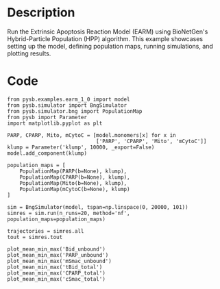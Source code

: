 # Description
Run the Extrinsic Apoptosis Reaction Model (EARM) using BioNetGen's Hybrid-Particle Population (HPP) algorithm. This example showcases setting up the model, defining population maps, running simulations, and plotting results.

# Code
```
from pysb.examples.earm_1_0 import model
from pysb.simulator import BngSimulator
from pysb.simulator.bng import PopulationMap
from pysb import Parameter
import matplotlib.pyplot as plt

PARP, CPARP, Mito, mCytoC = [model.monomers[x] for x in
                             ['PARP', 'CPARP', 'Mito', 'mCytoC']]
klump = Parameter('klump', 10000, _export=False)
model.add_component(klump)

population_maps = [
    PopulationMap(PARP(b=None), klump),
    PopulationMap(CPARP(b=None), klump),
    PopulationMap(Mito(b=None), klump),
    PopulationMap(mCytoC(b=None), klump)
]

sim = BngSimulator(model, tspan=np.linspace(0, 20000, 101))
simres = sim.run(n_runs=20, method='nf', population_maps=population_maps)

trajectories = simres.all
tout = simres.tout

plot_mean_min_max('Bid_unbound')
plot_mean_min_max('PARP_unbound')
plot_mean_min_max('mSmac_unbound')
plot_mean_min_max('tBid_total')
plot_mean_min_max('CPARP_total')
plot_mean_min_max('cSmac_total')


```
